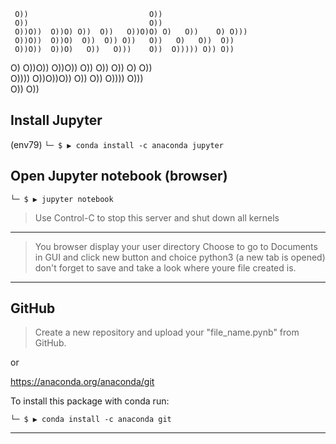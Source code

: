 


     O))                           O))                   
     O))                           O))                   
     O))O))  O))O) O))  O))   O))O)O) O)   O))    O) O)))
     O))O))  O))O)  O))  O)) O))   O))   O)   O))  O))   
     O))O))  O))O)   O))   O)))    O))  O))))) O)) O))   
O)   O))O))  O))O)) O))     O))    O))  O)         O))   
 O))))    O))O))O))        O))      O))   O))))   O)))   
                O))      O))                             



## Install Jupyter

(env79)
`└─ $ ▶ conda install -c anaconda jupyter`

## Open Jupyter notebook (browser)

`└─ $ ▶ jupyter notebook`

> Use Control-C to stop this server and shut down all kernels 

---

> You browser display your user directory
> Choose to go to Documents in GUI
> and click new button and choice python3 (a new tab is opened)
> don't forget to save and take a look where youre file created is.

---

## GitHub

> Create a new repository and upload your "file_name.pynb" from GitHub.

or

https://anaconda.org/anaconda/git

To install this package with conda run:

`└─ $ ▶ conda install -c anaconda git`

---
